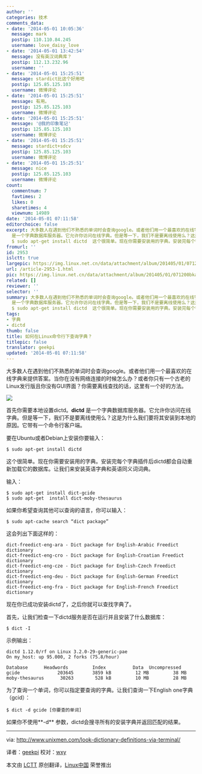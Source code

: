 ```yaml
---
author: ''
categories: 技术
comments_data:
- date: '2014-05-01 10:05:36'
  message: mark
  postip: 110.110.84.245
  username: love_daisy_love
- date: '2014-05-01 13:42:54'
  message: 没有英汉词典库？
  postip: 112.13.232.96
  username: ''
- date: '2014-05-01 15:25:51'
  message: stardict比这个好用吧
  postip: 125.85.125.103
  username: 微博评论
- date: '2014-05-01 15:25:51'
  message: 有用。
  postip: 125.85.125.103
  username: 微博评论
- date: '2014-05-01 15:25:51'
  message: '@我的印象笔记'
  postip: 125.85.125.103
  username: 微博评论
- date: '2014-05-01 15:25:51'
  message: stardict+sdcv
  postip: 125.85.125.103
  username: 微博评论
- date: '2014-05-01 15:25:51'
  message: nice
  postip: 125.85.125.103
  username: 微博评论
count:
  commentnum: 7
  favtimes: 2
  likes: 0
  sharetimes: 4
  viewnum: 14989
date: '2014-05-01 07:11:58'
editorchoice: false
excerpt: 大多数人在遇到他们不熟悉的单词时会查询google。或者他们用一个最喜欢的在线字典来提供答案。当你在没有网络连接的时候怎么办？或者你只有一个古老的Linux发行版且你没有GUI界面？你需要离线查找的话，这里有一个好的方法。  首先你需要本地设置dictd。dictd
  是一个字典数据库服务器。它允许你访问在线字典。但是等一下，我们不是要离线使用么？这是为什么我们要将其安装到本地的原因。它带有一个命令行客户端。 要在Ubuntu或者Debian上安装你要输入：
  $ sudo apt-get install dictd  这个很简单。现在你需要安装用的字典。安装完每个字
fromurl: ''
id: 2953
islctt: true
largepic: https://img.linux.net.cn/data/attachment/album/201405/01/071200bka24aiyc61a77a1.png
url: /article-2953-1.html
pic: https://img.linux.net.cn/data/attachment/album/201405/01/071200bka24aiyc61a77a1.png.thumb.jpg
related: []
reviewer: ''
selector: ''
summary: 大多数人在遇到他们不熟悉的单词时会查询google。或者他们用一个最喜欢的在线字典来提供答案。当你在没有网络连接的时候怎么办？或者你只有一个古老的Linux发行版且你没有GUI界面？你需要离线查找的话，这里有一个好的方法。  首先你需要本地设置dictd。dictd
  是一个字典数据库服务器。它允许你访问在线字典。但是等一下，我们不是要离线使用么？这是为什么我们要将其安装到本地的原因。它带有一个命令行客户端。 要在Ubuntu或者Debian上安装你要输入：
  $ sudo apt-get install dictd  这个很简单。现在你需要安装用的字典。安装完每个字
tags:
- 字典
- dictd
thumb: false
title: 如何在Linux命令行下查询字典？
titlepic: false
translator: geekpi
updated: '2014-05-01 07:11:58'
---
```


大多数人在遇到他们不熟悉的单词时会查询google。或者他们用一个最喜欢的在线字典来提供答案。当你在没有网络连接的时候怎么办？或者你只有一个古老的Linux发行版且你没有GUI界面？你需要离线查找的话，这里有一个好的方法。


![](/data/attachment/album/201405/01/071200bka24aiyc61a77a1.png)


首先你需要本地设置dictd。**dictd** 是一个字典数据库服务器。它允许你访问在线字典。但是等一下，我们不是要离线使用么？这是为什么我们要将其安装到本地的原因。它带有一个命令行客户端。


要在Ubuntu或者Debian上安装你要输入：



```
$ sudo apt-get install dictd

```

这个很简单。现在你需要安装用的字典。安装完每个字典插件后dictd都会自动重新加载它的数据库。让我们来安装英语字典和英语同义词词典。


输入：



```
$ sudo apt-get install dict-gcide
$ sudo apt-get  install dict-moby-thesaurus

```

如果你希望查询其他可以查询的语言，你可以输入：



```
$ sudo apt-cache search “dict package”

```

这会列出下面这样的：



```
dict-freedict-eng-ara - Dict package for English-Arabic Freedict dictionary
dict-freedict-eng-cro - Dict package for English-Croatian Freedict dictionary
dict-freedict-eng-cze - Dict package for English-Czech Freedict dictionary
dict-freedict-eng-deu - Dict package for English-German Freedict dictionary
dict-freedict-eng-fra - Dict package for English-French Freedict dictionary

```

现在你已成功安装dictd了，之后你就可以查找字典了。


首先，让我们检查一下dictd服务是否在运行并且安装了什么数据库：



```
$ dict -I

```

示例输出：



```
dictd 1.12.0/rf on Linux 3.2.0-29-generic-pae
On my_host: up 95.000, 2 forks (75.8/hour)

Database      Headwords         Index          Data  Uncompressed
gcide              203645       3859 kB         12 MB         38 MB
moby-thesaurus      30263        528 kB         10 MB         28 MB

```

为了查询一个单词，你可以指定要查询的字典。让我们查询一下English one字典（gcid）：



```
$ dict -d gcide [你要查的单词]

```

如果你不使用**-d** 参数，dictd会搜寻所有的安装字典并返回匹配的结果。




---


via: <http://www.unixmen.com/look-dictionary-definitions-via-terminal/>


译者：[geekpi](https://github.com/geekpi) 校对：[wxy](https://github.com/wxy)


本文由 [LCTT](https://github.com/LCTT/TranslateProject) 原创翻译，[Linux中国](http://linux.cn/) 荣誉推出